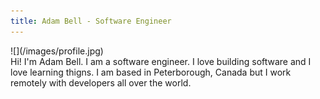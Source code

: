 ```yaml
---
title: Adam Bell - Software Engineer
---
```

<div class="row">
<div class="col-md-6">
![](/images/profile.jpg)
</div>
<div class="col-md-6">  
Hi!  I'm Adam Bell.  I am a software engineer.  I love building software and I love learning thigns.  I am based in Peterborough, Canada but I work remotely with developers all over the world.
</div>
</div>
